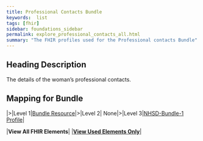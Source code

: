 ```yaml
---
title: Professional Contacts Bundle
keywords:  list
tags: [fhir]
sidebar: foundations_sidebar
permalink: explore_professional_contacts_all.html
summary: "The FHIR profiles used for the Professional contacts Bundle"
---
```


## Heading Description ##
The details of the woman’s professional contacts.

## Mapping for Bundle ##

|>|Level 1|[Bundle Resource](http://hl7.org/fhir/stu3/bundle.html)|>|Level 2| None|>|Level 3|[NHSD-Bundle-1 Profile](http://xxx)|


|**View All FHIR Elements**|    |**[View Used Elements Only](explore_professional_contacts.html#mapping-for-bundle)**| 

